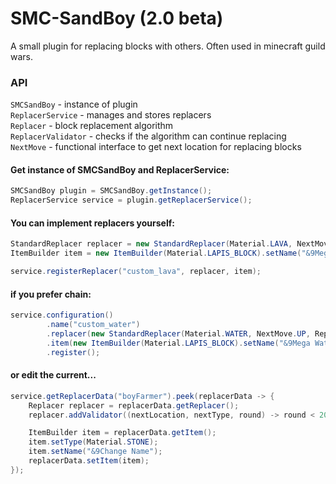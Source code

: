 # SMC-SandBoy (2.0 beta)
A small plugin for replacing blocks with others. Often used in minecraft guild wars.
### API
`SMCSandBoy` - instance of plugin<br>
`ReplacerService` - manages and stores replacers<br>
`Replacer` - block replacement algorithm<br>
`ReplacerValidator` - checks if the algorithm can continue replacing<br>
`NextMove` - functional interface to get next location for replacing blocks<br>
#### Get instance of SMCSandBoy and ReplacerService:
```java
SMCSandBoy plugin = SMCSandBoy.getInstance();
ReplacerService service = plugin.getReplacerService();
```
#### You can implement replacers yourself:
```java
StandardReplacer replacer = new StandardReplacer(Material.LAVA, NextMove.DOWN, ReplacerValidator.AIR_ONLY);
ItemBuilder item = new ItemBuilder(Material.LAPIS_BLOCK).setName("&9Mega Lava");

service.registerReplacer("custom_lava", replacer, item);
```
#### if you prefer chain:
```java
service.configuration()
        .name("custom_water")
        .replacer(new StandardReplacer(Material.WATER, NextMove.UP, ReplacerValidator.AIR_ONLY))
        .item(new ItemBuilder(Material.LAPIS_BLOCK).setName("&9Mega Water"))
        .register();
```
#### or edit the current...
```java
service.getReplacerData("boyFarmer").peek(replacerData -> {
    Replacer replacer = replacerData.getReplacer();
    replacer.addValidator((nextLocation, nextType, round) -> round < 20);

    ItemBuilder item = replacerData.getItem();
    item.setType(Material.STONE);
    item.setName("&9Change Name");
    replacerData.setItem(item);
});
```
